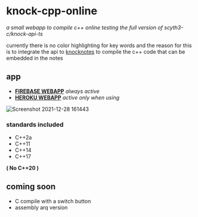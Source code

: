 # knock-cpp-online
_a small webapp to compile c++ online testing the full version of scyth3-c/knock-api-ts_


currently there is no color highlighting for key words and the reason for this is to integrate the api to [knocknotes](https://github.com/scyth3-c/vue-conponents)
to compile the c++ code that can be embedded in the notes

## app


- [**FIREBASE WEBAPP**](https://knockcompiler.web.app/) _always active_
- [**HEROKU WEBAPP**](https://knock-cpp.herokuapp.com/) _active only when using_



![Screenshot 2021-12-28 161443](https://user-images.githubusercontent.com/52190352/147608165-a86be4f0-d519-4599-8575-6b4d11451080.png)


### standards included
 - C++2a
 - C++11
 - C++14
 - C++17

**( No C++20 )**

## coming soon

- C compile with a switch button
- assembly arq version
